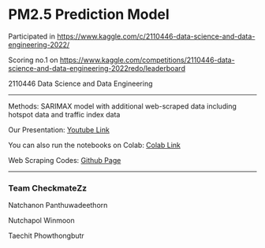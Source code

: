 # PM2.5 Prediction Model

Participated in https://www.kaggle.com/c/2110446-data-science-and-data-engineering-2022/

Scoring no.1 on https://www.kaggle.com/competitions/2110446-data-science-and-data-engineering-2022redo/leaderboard

2110446 Data Science and Data Engineering

---

Methods: SARIMAX model with additional web-scraped data including hotspot data and traffic index data

Our Presentation: [Youtube Link](https://www.youtube.com/watch?v=Q61NiAvDkFs)

You can also run the notebooks on Colab: [Colab Link](https://colab.research.google.com/drive/140m5bBeYo_KbGsOEjU3eIsGQG-nNEiQD?usp=sharing)

Web Scraping Codes: [Github Page](https://github.com/NATCHANONPAN/ScrapProjDS_PM2.5)

---

### Team CheckmateZz

Natchanon Panthuwadeethorn

Nutchapol Winmoon

Taechit Phowthongbutr

